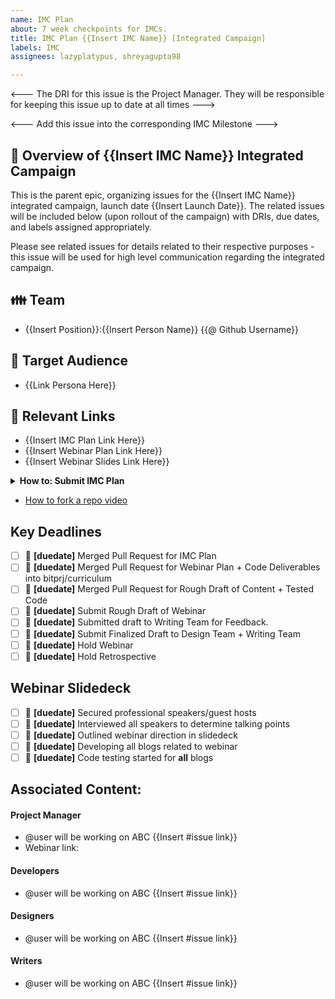 ```yaml
---
name: IMC Plan
about: 7 week checkpoints for IMCs.
title: IMC Plan {{Insert IMC Name}} [Integrated Campaign]
labels: IMC
assignees: lazyplatypus, shreyagupta98

---
```


<--- The DRI for this issue is the Project Manager. They will be responsible for keeping this issue up to date at all times --->
<!-- Assign Marketing Manager to this issue -->
<--- Add this issue into the corresponding IMC Milestone --->

## 🙌 Overview of {{Insert IMC Name}}  Integrated Campaign
<!-- Assign Marketing Manager to this issue -->

This is the parent epic, organizing issues for the {{Insert IMC Name}} integrated campaign, launch date {{Insert Launch Date}}. The related issues will be included below (upon rollout of the campaign) with DRIs, due dates, and labels assigned appropriately.

Please see related issues for details related to their respective purposes - this issue will be used for high level communication regarding the integrated campaign.

## 👪 Team
- {{Insert Position}}:{{Insert Person Name}} {{@ Github Username}}

## 👥 Target Audience 
- {{Link Persona Here}}

## 🔗 Relevant Links
- {{Insert IMC Plan Link Here}}
- {{Insert Webinar Plan Link Here}}
- {{Insert Webinar Slides Link Here}}

<details><summary><b>How to: Submit IMC Plan</b></summary>
    
    - Create branch called #{{imc_name}}

    - Fork the bitprj/devrel repo
    
    - Create a file in the following folder: bitprj/devrel/{{imc_topic}}/{{imc_name}}/imc_plan.md
    
    - Commit + Push imc_plan.md
    
    - Create a pull request to merge into the #{{imc_name}} branch on bitprj/devrel
    
    - Assign your supervisor to the pull request
</details>

- [How to fork a repo video](https://app.getguru.com/card/ijjKGAyT/How-to-Fork-a-Repo-Do-a-Pull-Request)

## Key Deadlines
<!-- Determine schedule + deadlines in Week 1 -->
- [ ] 📅 **[duedate]**  Merged Pull Request for IMC Plan 
- [ ] 📅 **[duedate]**  Merged Pull Request for Webinar Plan + Code Deliverables into bitprj/curriculum
- [ ] 📅 **[duedate]**  Merged Pull Request for Rough Draft of Content + Tested Code
- [ ] 📅 **[duedate]**  Submit Rough Draft of Webinar 
- [ ] 📅 **[duedate]**  Submitted draft to Writing Team for Feedback. 
- [ ] 📅 **[duedate]**  Submit Finalized Draft to Design Team + Writing Team
- [ ] 📅 **[duedate]**  Hold Webinar
- [ ] 📅 **[duedate]**  Hold Retrospective 

## Webinar Slidedeck
- [ ] 📅 **[duedate]** Secured professional speakers/guest hosts
- [ ] 📅 **[duedate]** Interviewed all speakers to determine talking points
- [ ] 📅 **[duedate]** Outlined webinar direction in slidedeck
- [ ] 📅 **[duedate]** Developing all blogs related to webinar
- [ ] 📅 **[duedate]** Code testing started for **all** blogs

## Associated Content:
#### Project Manager
- @user will be working on ABC {{Insert #issue link}}
- Webinar link:
#### Developers
- @user will be working on ABC {{Insert #issue link}}
#### Designers
- @user will be working on ABC {{Insert #issue link}}
#### Writers
- @user will be working on ABC {{Insert #issue link}}
